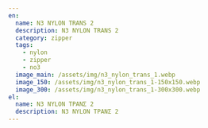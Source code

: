 ```yaml
---
en:
  name: N3 NYLON TRANS 2
  description: N3 NYLON TRANS 2
  category: zipper
  tags:
    - nylon
    - zipper
    - no3
  image_main: /assets/img/n3_nylon_trans_1.webp
  image_150: /assets/img/n3_nylon_trans_1-150x150.webp
  image_300: /assets/img/n3_nylon_trans_1-300x300.webp
el:
  name: N3 NYLON ΤΡΑΝΣ 2
  description: N3 NYLON ΤΡΑΝΣ 2
---
```

